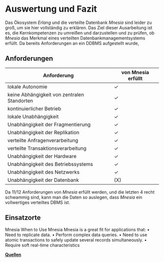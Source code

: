 # Auswertung und Fazit

Das Ökosystem *Erlang* und die verteilte Datenbank *Mnesia* sind leider zu groß, um sie hier vollständig zu erklären. Das Ziel dieser Ausarbeitung ist es, die Kernkompetenzen zu umreißen und darzustellen und zu prüfen, ob *Mnesia* das Merkmal eines verteilten Datenbankmanagementsystems erfüllt. Da bereits Anforderungen an ein DDBMS aufgestellt wurde,

## Anforderungen

|Anforderung | von Mnesia erfüllt |
|-----------|-------------------|
| lokale Autonomie | ✓ |
| keine Abhängigkeit von zentralen Standorten | ✓ |
| kontinuierlicher Betrieb | ✓ |
| lokale Unabhängigkeit | ✓ |
| Unabhängigkeit der Fragmentierung | ✓ |
| Unabhängigkeit der Replikation | ✓ |
| verteilte Anfragenverarbeitung | ✓ |
| verteilte Transaktionsverarbeitung | ✓ |
| Unabhängigkeit der Hardware | ✓ |
| Unabhängigkeit des Betriebssystems | ✓ |
| Unabhängigkeit des Netzwerks | ✓ |
| Unabhängigkeit der Datenbank | (X) |

Da 11/12 Anforderungen von *Mnesia* erfüllt werden, und die letzten 4 recht schwammig sind, kann man die Daten so auslegen, dass *Mnesia* ein vollwertiges verteiltes DBMS ist.

## Einsatzorte

Mnesia
When to Use Mnesia
Mnesia is a great fit for applications that:
• Need to replicate data.
• Perform complex data queries.
• Need to use atomic transactions to safely update several records simultaneously.
• Require soft real-time characteristics


[**Quellen**](./06_Literatur_Quellen.md)
